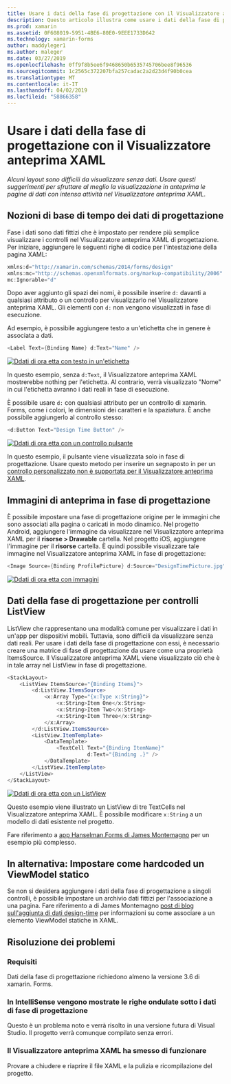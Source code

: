 ```yaml
---
title: Usare i dati della fase di progettazione con il Visualizzatore anteprima XAML
description: Questo articolo illustra come usare i dati della fase di progettazione per mostrare i layout con intensa attività di dati nel Visualizzatore anteprima XAML senza eseguire l'app.
ms.prod: xamarin
ms.assetid: 0F608019-5951-4BE6-80E0-9EEE1733D642
ms.technology: xamarin-forms
author: maddyleger1
ms.author: maleger
ms.date: 03/27/2019
ms.openlocfilehash: 0ff9f8b5ee6f9468650b6535745706bee8f96536
ms.sourcegitcommit: 1c2565c372207bfa257cadac2a2d23d4f90b0cea
ms.translationtype: MT
ms.contentlocale: it-IT
ms.lasthandoff: 04/02/2019
ms.locfileid: "58866358"
---
```

# <a name="use-design-time-data-with-the-xaml-previewer"></a>Usare i dati della fase di progettazione con il Visualizzatore anteprima XAML

_Alcuni layout sono difficili da visualizzare senza dati. Usare questi suggerimenti per sfruttare al meglio la visualizzazione in anteprima le pagine di dati con intensa attività nel Visualizzatore anteprima XAML._

## <a name="design-time-data-basics"></a>Nozioni di base di tempo dei dati di progettazione

Fase i dati sono dati fittizi che è impostato per rendere più semplice visualizzare i controlli nel Visualizzatore anteprima XAML di progettazione. Per iniziare, aggiungere le seguenti righe di codice per l'intestazione della pagina XAML:

```csharp
xmlns:d="http://xamarin.com/schemas/2014/forms/design"
xmlns:mc="http://schemas.openxmlformats.org/markup-compatibility/2006"
mc:Ignorable="d"
```

Dopo aver aggiunto gli spazi dei nomi, è possibile inserire `d:` davanti a qualsiasi attributo o un controllo per visualizzarlo nel Visualizzatore anteprima XAML. Gli elementi con `d:` non vengono visualizzati in fase di esecuzione.

Ad esempio, è possibile aggiungere testo a un'etichetta che in genere è associata a dati.

```csharp
<Label Text={Binding Name} d:Text="Name" />
```

[![Ddati di ora etta con testo in un'etichetta](xaml-previewer-images/designtimedata-label-sm.png "Design-time di dati con il testo di un'etichetta")](xaml-previewer-images/designtimedata-label-lg.png#lightbox)

 In questo esempio, senza `d:Text`, il Visualizzatore anteprima XAML mostrerebbe nothing per l'etichetta. Al contrario, verrà visualizzato "Nome" in cui l'etichetta avranno i dati reali in fase di esecuzione.

È possibile usare `d:` con qualsiasi attributo per un controllo di xamarin. Forms, come i colori, le dimensioni dei caratteri e la spaziatura. È anche possibile aggiungerlo al controllo stesso:

```csharp
<d:Button Text="Design Time Button" />
```

[![Ddati di ora etta con un controllo pulsante](xaml-previewer-images/designtimedata-controls-sm.png "dati temporali con un controllo pulsante di progettazione")](xaml-previewer-images/designtimedata-controls-lg.png#lightbox)

In questo esempio, il pulsante viene visualizzata solo in fase di progettazione. Usare questo metodo per inserire un segnaposto in per un [controllo personalizzato non è supportata per il Visualizzatore anteprima XAML](render-custom-controls.md).

## <a name="preview-images-at-design-time"></a>Immagini di anteprima in fase di progettazione

È possibile impostare una fase di progettazione origine per le immagini che sono associati alla pagina o caricati in modo dinamico. Nel progetto Android, aggiungere l'immagine da visualizzare nel Visualizzatore anteprima XAML per il **risorse > Drawable** cartella. Nel progetto iOS, aggiungere l'immagine per il **risorse** cartella. È quindi possibile visualizzare tale immagine nel Visualizzatore anteprima XAML in fase di progettazione:

```csharp
<Image Source={Binding ProfilePicture} d:Source="DesignTimePicture.jpg" />
```
[![Ddati di ora etta con immagini](xaml-previewer-images/designtimedata-image-sm.png "progettare dati temporali con iamges")](xaml-previewer-images/designtimedata-image-lg.png#lightbox)

## <a name="design-time-data-for-listviews"></a>Dati della fase di progettazione per controlli ListView

ListView che rappresentano una modalità comune per visualizzare i dati in un'app per dispositivi mobili. Tuttavia, sono difficili da visualizzare senza dati reali. Per usare i dati della fase di progettazione con essi, è necessario creare una matrice di fase di progettazione da usare come una proprietà ItemsSource. Il Visualizzatore anteprima XAML viene visualizzato ciò che è in tale array nel ListView in fase di progettazione.

```csharp
<StackLayout>
    <ListView ItemsSource="{Binding Items}">
        <d:ListView.ItemsSource>
            <x:Array Type="{x:Type x:String}">
                <x:String>Item One</x:String>
                <x:String>Item Two</x:String>
                <x:String>Item Three</x:String>
            </x:Array>
        </d:ListView.ItemsSource>
        <ListView.ItemTemplate>
            <DataTemplate>
                <TextCell Text="{Binding ItemName}"
                          d:Text="{Binding .}" />
            </DataTemplate>
        </ListView.ItemTemplate>
    </ListView>
</StackLayout>
```

[![Ddati di ora etta con un ListView](xaml-previewer-images/designtimedata-itemssource-sm.png "progettare dati temporali con un ListView")](xaml-previewer-images/designtimedata-itemssource-lg.png#lightbox)

Questo esempio viene illustrato un ListView di tre TextCells nel Visualizzatore anteprima XAML. È possibile modificare `x:String` a un modello di dati esistente nel progetto.

Fare riferimento a [app Hanselman.Forms di James Montemagno](https://github.com/jamesmontemagno/Hanselman.Forms/blob/vnext/src/Hanselman/Views/Podcasts/PodcastDetailsPage.xaml#L36-L57) per un esempio più complesso.


## <a name="alternative-hardcode-a-static-viewmodel"></a>In alternativa: Impostare come hardcoded un ViewModel statico

Se non si desidera aggiungere i dati della fase di progettazione a singoli controlli, è possibile impostare un archivio dati fittizi per l'associazione a una pagina. Fare riferimento a di James Montemagno [post di blog sull'aggiunta di dati design-time](http://motzcod.es/post/143702671962/xamarinforms-xaml-previewer-design-time-data) per informazioni su come associare a un elemento ViewModel statiche in XAML.

## <a name="troubleshooting"></a>Risoluzione dei problemi

### <a name="requirements"></a>Requisiti

Dati della fase di progettazione richiedono almeno la versione 3.6 di xamarin. Forms.

### <a name="intellisense-shows-squiggly-lines-under-my-design-time-data"></a>In IntelliSense vengono mostrate le righe ondulate sotto i dati di fase di progettazione

Questo è un problema noto e verrà risolto in una versione futura di Visual Studio. Il progetto verrà comunque compilato senza errori.

### <a name="the-xaml-previewer-stopped-working"></a>Il Visualizzatore anteprima XAML ha smesso di funzionare

Provare a chiudere e riaprire il file XAML e la pulizia e ricompilazione del progetto.
